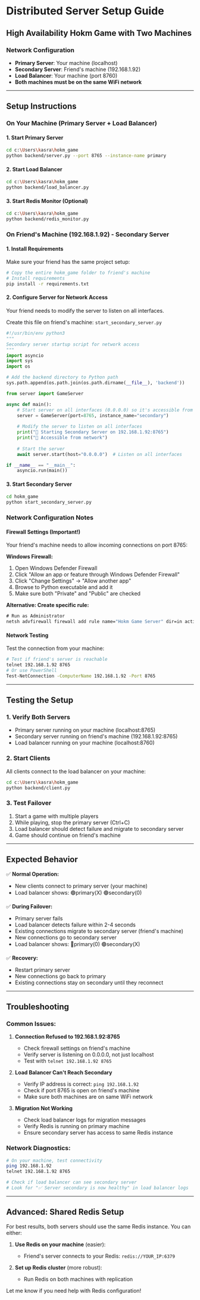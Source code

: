 # Distributed Server Setup Guide
## High Availability Hokm Game with Two Machines

### Network Configuration
- **Primary Server**: Your machine (localhost)
- **Secondary Server**: Friend's machine (192.168.1.92)
- **Load Balancer**: Your machine (port 8760)
- **Both machines must be on the same WiFi network**

---

## Setup Instructions

### On Your Machine (Primary Server + Load Balancer)

#### 1. Start Primary Server
```bash
cd c:\Users\kasra\hokm_game
python backend/server.py --port 8765 --instance-name primary
```

#### 2. Start Load Balancer
```bash
cd c:\Users\kasra\hokm_game
python backend/load_balancer.py
```

#### 3. Start Redis Monitor (Optional)
```bash
cd c:\Users\kasra\hokm_game
python backend/redis_monitor.py
```

### On Friend's Machine (192.168.1.92) - Secondary Server

#### 1. Install Requirements
Make sure your friend has the same project setup:
```bash
# Copy the entire hokm_game folder to friend's machine
# Install requirements
pip install -r requirements.txt
```

#### 2. Configure Server for Network Access
Your friend needs to modify the server to listen on all interfaces.

Create this file on friend's machine: `start_secondary_server.py`
```python
#!/usr/bin/env python3
"""
Secondary server startup script for network access
"""
import asyncio
import sys
import os

# Add the backend directory to Python path
sys.path.append(os.path.join(os.path.dirname(__file__), 'backend'))

from server import GameServer

async def main():
    # Start server on all interfaces (0.0.0.0) so it's accessible from network
    server = GameServer(port=8765, instance_name="secondary")
    
    # Modify the server to listen on all interfaces
    print("🚀 Starting Secondary Server on 192.168.1.92:8765")
    print("📡 Accessible from network")
    
    # Start the server
    await server.start(host="0.0.0.0")  # Listen on all interfaces

if __name__ == "__main__":
    asyncio.run(main())
```

#### 3. Start Secondary Server
```bash
cd hokm_game
python start_secondary_server.py
```

### Network Configuration Notes

#### Firewall Settings (Important!)
Your friend's machine needs to allow incoming connections on port 8765:

**Windows Firewall:**
1. Open Windows Defender Firewall
2. Click "Allow an app or feature through Windows Defender Firewall"
3. Click "Change Settings" → "Allow another app"
4. Browse to Python executable and add it
5. Make sure both "Private" and "Public" are checked

**Alternative: Create specific rule:**
```cmd
# Run as Administrator
netsh advfirewall firewall add rule name="Hokm Game Server" dir=in action=allow protocol=TCP localport=8765
```

#### Network Testing
Test the connection from your machine:
```bash
# Test if friend's server is reachable
telnet 192.168.1.92 8765
# Or use PowerShell
Test-NetConnection -ComputerName 192.168.1.92 -Port 8765
```

---

## Testing the Setup

### 1. Verify Both Servers
- Primary server running on your machine (localhost:8765)
- Secondary server running on friend's machine (192.168.1.92:8765)
- Load balancer running on your machine (localhost:8760)

### 2. Start Clients
All clients connect to the load balancer on your machine:
```bash
cd c:\Users\kasra\hokm_game
python backend/client.py
```

### 3. Test Failover
1. Start a game with multiple players
2. While playing, stop the primary server (Ctrl+C)
3. Load balancer should detect failure and migrate to secondary server
4. Game should continue on friend's machine

---

## Expected Behavior

✅ **Normal Operation:**
- New clients connect to primary server (your machine)
- Load balancer shows: 🟢primary(X) 🟢secondary(0)

✅ **During Failover:**
- Primary server fails
- Load balancer detects failure within 2-4 seconds
- Existing connections migrate to secondary server (friend's machine)
- New connections go to secondary server
- Load balancer shows: 🔴primary(0) 🟢secondary(X)

✅ **Recovery:**
- Restart primary server
- New connections go back to primary
- Existing connections stay on secondary until they reconnect

---

## Troubleshooting

### Common Issues:

1. **Connection Refused to 192.168.1.92:8765**
   - Check firewall settings on friend's machine
   - Verify server is listening on 0.0.0.0, not just localhost
   - Test with `telnet 192.168.1.92 8765`

2. **Load Balancer Can't Reach Secondary**
   - Verify IP address is correct: `ping 192.168.1.92`
   - Check if port 8765 is open on friend's machine
   - Make sure both machines are on same WiFi network

3. **Migration Not Working**
   - Check load balancer logs for migration messages
   - Verify Redis is running on primary machine
   - Ensure secondary server has access to same Redis instance

### Network Diagnostics:
```bash
# On your machine, test connectivity
ping 192.168.1.92
telnet 192.168.1.92 8765

# Check if load balancer can see secondary server
# Look for "✅ Server secondary is now healthy" in load balancer logs
```

---

## Advanced: Shared Redis Setup

For best results, both servers should use the same Redis instance. You can either:

1. **Use Redis on your machine** (easier):
   - Friend's server connects to your Redis: `redis://YOUR_IP:6379`

2. **Set up Redis cluster** (more robust):
   - Run Redis on both machines with replication

Let me know if you need help with Redis configuration!
